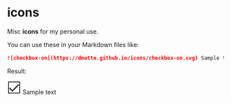 # icons

Misc **icons** for my personal use.

You can use these in your Markdown files like:

```markdown
![checkbox-on](https://dmotte.github.io/icons/checkbox-on.svg) Sample text
```

Result:

![checkbox-on](checkbox-on.svg) Sample text
